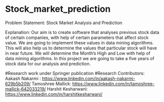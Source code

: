 # Stock_market_prediction
Problem Statement: Stock Market Analysis and Prediction

Explanation: Our aim is to create software that analyses previous stock data of certain companies,
with help of certain parameters that affect stock value. We are going to implement these values in data mining algorithms.
This will also help us to determine the values that particular stock will have in near future.
We will determine the Month’s High and Low with help of data mining algorithms.
In this project we are going to take a five years of stock data for our analysis and prediction.

#Research work under Springer publication
#Research Contributors: 
Aakash Nakarmi : https://www.linkedin.com/in/aakash-nakarmi-629b5b209/
Tamoshree Mallick: https://www.linkedin.com/in/tamoshree-mallick-642033219/
Harshit Kesharwani: https://www.linkedin.com/in/harshitkesharwani/
